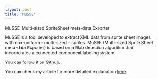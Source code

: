 ```yaml
---
layout: post
title: 'MuSSE'
---
```


MuSSE: Multi-sized SpriteSheet meta-data Exporter  
  
MuSSE is a tool developed to extract XML data from sprite sheet images with non-uniform – multi-sized – sprites.
MuSSE (Multi-sized Sprite Sheet meta-data Exporter) is based on a Blob detection algorithm that incorporates a connected-component labeling system.  
  
  
You can follow it on [Github](https://github.com/marcelomesmo/MuSSE).  

You can check my article for more detailed explanation [here](https://www.sbgames.org/sbgames2015/anaispdf/computacao-full/147508.pdf).  
  